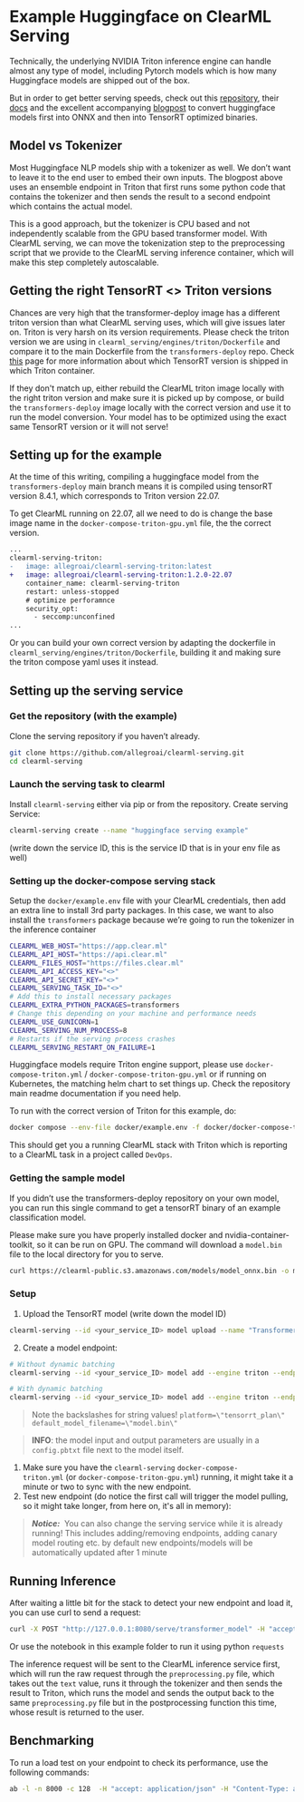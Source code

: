 # Example Huggingface on ClearML Serving

Technically, the underlying NVIDIA Triton inference engine can handle almost any type of model, including Pytorch models which is how many Huggingface models are shipped out of the box.

But in order to get better serving speeds, check out this [repository](https://github.com/ELS-RD/transformer-deploy), their [docs](https://els-rd.github.io/transformer-deploy/) and the excellent accompanying [blogpost](https://medium.com/towards-data-science/hugging-face-transformer-inference-under-1-millisecond-latency-e1be0057a51c) to convert huggingface models first into ONNX and then into TensorRT optimized binaries.

## Model vs Tokenizer

Most Huggingface NLP models ship with a tokenizer as well. We don’t want to leave it to the end user to embed their own inputs. The blogpost above uses an ensemble endpoint in Triton that first runs some python code that contains the tokenizer and then sends the result to a second endpoint which contains the actual model.

This is a good approach, but the tokenizer is CPU based and not independently scalable from the GPU based transformer model. With ClearML serving, we can move the tokenization step to the preprocessing script that we provide to the ClearML serving inference container, which will make this step completely autoscalable.

## Getting the right TensorRT <> Triton versions

Chances are very high that the transformer-deploy image has a different triton version than what ClearML serving uses, which will give issues later on. Triton is very harsh on its version requirements. Please check the triton version we are using in `clearml_serving/engines/triton/Dockerfile` and compare it to the main Dockerfile from the `transformers-deploy` repo. Check [this](https://docs.nvidia.com/deeplearning/frameworks/support-matrix/index.html) page for more information about which TensorRT version is shipped in which Triton container.

If they don't match up, either rebuild the ClearML triton image locally with the right triton version and make sure it is picked up by compose, or build the `transformers-deploy` image locally with the correct version and use it to run the model conversion. Your model has to be optimized using the exact same TensorRT version or it will not serve!

## Setting up for the example

At the time of this writing, compiling a huggingface model from the `transformers-deploy` main branch means it is compiled using tensorRT version 8.4.1, which corresponds to Triton version 22.07.

To get ClearML running on 22.07, all we need to do is change the base image name in the `docker-compose-triton-gpu.yml` file, the the correct version.

```diff
...
clearml-serving-triton:
-   image: allegroai/clearml-serving-triton:latest
+   image: allegroai/clearml-serving-triton:1.2.0-22.07
    container_name: clearml-serving-triton
    restart: unless-stopped
    # optimize perforamnce
    security_opt:
      - seccomp:unconfined
...
```
Or you can build your own correct version by adapting the dockerfile in `clearml_serving/engines/triton/Dockerfile`, building it and making sure the triton compose yaml uses it instead.


## Setting up the serving service

### Get the repository (with the example)

Clone the serving repository if you haven’t already.

```bash
git clone https://github.com/allegroai/clearml-serving.git
cd clearml-serving
```

### Launch the serving task to clearml

Install `clearml-serving` either via pip or from the repository. Create serving Service:

```bash
clearml-serving create --name "huggingface serving example"
```

(write down the service ID, this is the service ID that is in your env file as well)

### Setting up the docker-compose serving stack
Setup the `docker/example.env` file with your ClearML credentials, then add an extra line to install 3rd party packages. In this case, we want to also install the `transformers` package because we’re going to run the tokenizer in the inference container

```bash
CLEARML_WEB_HOST="https://app.clear.ml"
CLEARML_API_HOST="https://api.clear.ml"
CLEARML_FILES_HOST="https://files.clear.ml"
CLEARML_API_ACCESS_KEY="<>"
CLEARML_API_SECRET_KEY="<>"
CLEARML_SERVING_TASK_ID="<>"
# Add this to install necessary packages
CLEARML_EXTRA_PYTHON_PACKAGES=transformers
# Change this depending on your machine and performance needs
CLEARML_USE_GUNICORN=1
CLEARML_SERVING_NUM_PROCESS=8
# Restarts if the serving process crashes
CLEARML_SERVING_RESTART_ON_FAILURE=1
```

Huggingface models require Triton engine support, please use `docker-compose-triton.yml` / `docker-compose-triton-gpu.yml` or if running on Kubernetes, the matching helm chart to set things up. Check the repository main readme documentation if you need help.

To run with the correct version of Triton for this example, do:
```bash
docker compose --env-file docker/example.env -f docker/docker-compose-triton-gpu.yml -f examples/huggingface/docker-compose-override.yml  up --force-recreate
```
This should get you a running ClearML stack with Triton which is reporting to a ClearML task in a project called `DevOps`.

### Getting the sample model

If you didn’t use the transformers-deploy repository on your own model, you can run this single command to get a tensorRT binary of an example classification model. 

Please make sure you have properly installed docker and nvidia-container-toolkit, so it can be run on GPU. The command will download a `model.bin` file to the local directory for you to serve.

```bash
curl https://clearml-public.s3.amazonaws.com/models/model_onnx.bin -o model.bin
```

### Setup

1. Upload the TensorRT model (write down the model ID)

```bash
clearml-serving --id <your_service_ID> model upload --name "Transformer ONNX" --project "Hugginface Serving" --path model.bin
```

2. Create a model endpoint:

```bash
# Without dynamic batching
clearml-serving --id <your_service_ID> model add --engine triton --endpoint "transformer_model" --model-id <your_model_ID> --preprocess examples/huggingface/preprocess.py --input-size "[-1, -1]" "[-1, -1]" "[-1, -1]" --input-type int32 int32 int32 --input-name "input_ids" "token_type_ids" "attention_mask" --output-size "[-1, 2]" --output-type float32 --output-name "output" --aux-config platform=\"tensorrt_plan\" default_model_filename=\"model.bin\"

# With dynamic batching
clearml-serving --id <your_service_ID> model add --engine triton --endpoint "transformer_model" --model-id <your_model_ID> --preprocess examples/huggingface/preprocess.py --input-size "[-1]" "[-1]" "[-1]" --input-type int32 int32 int32 --input-name "input_ids" "token_type_ids" "attention_mask" --output-size "[2]" --output-type float32 --output-name "output" --aux-config platform=\"onnxruntime_onnx\" default_model_filename=\"model.bin\" dynamic_batching.preferred_batch_size="[1,2,4,8,16,32,64]" dynamic_batching.max_queue_delay_microseconds=5000000 max_batch_size=64
```

> Note the backslashes for string values! `platform=\"tensorrt_plan\" default_model_filename=\"model.bin\"`

> **INFO**: the model input and output parameters are usually in a `config.pbtxt` file next to the model itself. 

1. Make sure you have the `clearml-serving` `docker-compose-triton.yml` (or `docker-compose-triton-gpu.yml`) running, it might take it a minute or two to sync with the new endpoint.
2. Test new endpoint (do notice the first call will trigger the model pulling, so it might take longer, from here on, it's all in memory):

> ***Notice:***
 You can also change the serving service while it is already running! This includes adding/removing endpoints, adding canary model routing etc. by default new endpoints/models will be automatically updated after 1 minute
> 

## Running Inference

After waiting a little bit for the stack to detect your new endpoint and load it, you can use curl to send a request:

```bash
curl -X POST "http://127.0.0.1:8080/serve/transformer_model" -H "accept: application/json" -H "Content-Type: application/json" -d '{"text": "This is a ClearML example to show how Triton binaries are deployed."}'
```

Or use the notebook in this example folder to run it using python `requests`

The inference request will be sent to the ClearML inference service first, which will run the raw request through the `preprocessing.py` file, which takes out the `text` value, runs it through the tokenizer and then sends the result to Triton, which runs the model and sends the output back to the same `preprocessing.py` file but in the postprocessing function this time, whose result is returned to the user.

## Benchmarking

To run a load test on your endpoint to check its performance, use the following commands:
```bash
ab -l -n 8000 -c 128  -H "accept: application/json" -H "Content-Type: application/json" -T "application/json" -p examples/huggingface/example_payload.json  "http://127.0.0.1:8080/serve/transformer_model"
```